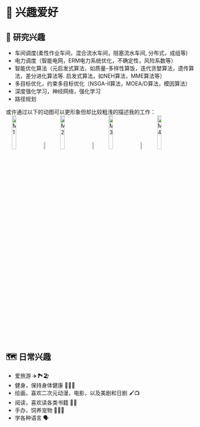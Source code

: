 <h1>
     🙂 兴趣爱好
</h1>

<h2>👀 研究兴趣</h2>
<ul>
    <li>
        车间调度(柔性作业车间，混合流水车间，阻塞流水车间, 分布式，成组等)
    </li>
     <li>
        电力调度（智能电网，ERM电力系统优化，不确定性，风险系数等）
    </li>
     <li>
        智能优化算法（元启发式算法，如质量-多样性算饭，迭代贪婪算法，遗传算法，差分进化算法等. 启发式算法，如NEH算法，MME算法等）
    </li>
    <li>
        多目标优化，约束多目标优化（NSGA-II算法，MOEA/D算法，模因算法）
    </li>
    <li>
        深度强化学习，神经网络，强化学习
    </li>
    <li>
        路径规划
    </li>
</ul>
 或许通过以下的动图可以更形象但却比较粗浅的描述我的工作：
<div>&nbsp;&nbsp;&nbsp;&nbsp;<img src='images/M1.gif' alt="M1" width="15%">&nbsp; <img src='images/arrow.png' alt="A1" width="7%">&nbsp; <img src='images/M2.gif' alt="M2" width="15%">&nbsp; <img src='images/arrow.png' alt="A1" width="7%">&nbsp; <img src='images/M3.gif' alt="M3" width="15%">&nbsp; <img src='images/arrow.png' alt="A1" width="7%">&nbsp; <img src='images/M4.gif' alt="M4" width="15%"> </div>

<h2>🗺️ 日常兴趣</h2>
<ul>
    <li>
        爱旅游 ✈️🏞️🏖️
    </li>
    <li>
        健身，保持身体健康 🏋️‍♂️🏃
    </li>
    <li>
        绘画，喜欢二次元动漫，电影，以及美剧和日剧 🖌️📺
    </li>
    <li>
        阅读，喜欢读各类书籍 📗📘
    </li>
    <li>
        手办，饲养宠物 🐶🐱🦜
    </li>
    <li>
        学各种语言 🗣️
    </li>
</ul>
